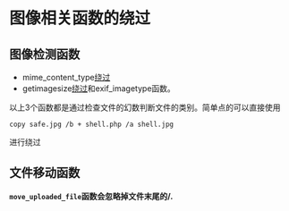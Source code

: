 # 图像相关函数的绕过

## 图像检测函数

- mime_content_type[绕过](../PHP/mime_content_type.md)
- getimagesize[绕过](../PHP/getimagesize图片验证绕过.md)和exif_imagetype函数。  

以上3个函数都是通过检查文件的幻数判断文件的类别。简单点的可以直接使用

```
copy safe.jpg /b + shell.php /a shell.jpg
```

进行绕过

## 文件移动函数

**`move_uploaded_file`函数会忽略掉文件末尾的/.**  